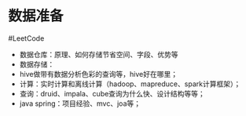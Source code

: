 # 数据准备
#LeetCode

- 数据仓库：原理、如何存储节省空间、字段、优势等
- 数据存储：
- hive做带有数据分析色彩的查询等，hive好在哪里；
- 计算：实时计算和离线计算（hadoop、mapreduce、spark计算框架）；
- 查询：druid、impala、cube查询为什么快、设计结构等等；
- java spring：项目经验、mvc、joa等；
